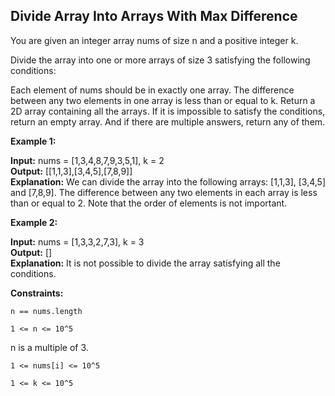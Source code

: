 ## Divide Array Into Arrays With Max Difference

You are given an integer array nums of size n and a positive integer k.

Divide the array into one or more arrays of size 3 satisfying the following conditions:

Each element of nums should be in exactly one array.
The difference between any two elements in one array is less than or equal to k.
Return a 2D array containing all the arrays. If it is impossible to satisfy the conditions, return an empty array. And if there are multiple answers, return any of them.

 

**Example 1:**

**Input:** nums = [1,3,4,8,7,9,3,5,1], k = 2 <br>
**Output:** [[1,1,3],[3,4,5],[7,8,9]]        <br>
**Explanation:** We can divide the array into the following arrays: [1,1,3], [3,4,5] and [7,8,9].
The difference between any two elements in each array is less than or equal to 2.
Note that the order of elements is not important.

**Example 2:**

**Input:** nums = [1,3,3,2,7,3], k = 3   <br>
**Output:** []                           <br>
**Explanation:** It is not possible to divide the array satisfying all the conditions.
 

**Constraints:**

```n == nums.length```

```1 <= n <= 10^5```

n is a multiple of 3.

```1 <= nums[i] <= 10^5```

```1 <= k <= 10^5```
